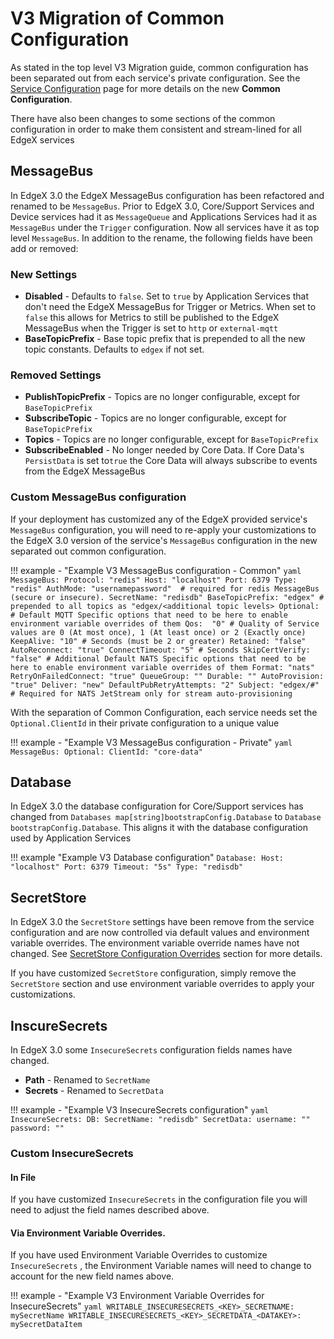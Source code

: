 # V3 Migration of Common Configuration 
As stated in the top level V3 Migration guide, common configuration has been separated out from each service's private configuration. See the [Service Configuration](../CommonConfiguration/) page for more details on the new **Common Configuration**.

There have also been changes to some sections of the common configuration in order to make them consistent and stream-lined for all EdgeX services 

## MessageBus

In EdgeX 3.0 the EdgeX MessageBus configuration has been refactored and renamed to be `MessageBus`. Prior to EdgeX 3.0, Core/Support Services and Device services had it as `MessageQueue` and Applications Services had it as `MessageBus` under the `Trigger` configuration. Now all services have it as top level `MessageBus`. In addition to the rename, the following fields have been add or removed:

### New Settings

- **Disabled** - Defaults to `false`. Set to `true` by Application Services that don't need the EdgeX MessageBus for Trigger or Metrics. When set to `false` this allows for Metrics to still be published to the EdgeX MessageBus when the Trigger is set to `http` or `external-mqtt`
- **BaseTopicPrefix** - Base topic prefix that is prepended to all the new topic constants. Defaults to `edgex` if not set.

### Removed Settings

- **PublishTopicPrefix** - Topics are no longer configurable, except for `BaseTopicPrefix`
- **SubscribeTopic** - Topics are no longer configurable, except for `BaseTopicPrefix`
- **Topics** - Topics are no longer configurable, except for `BaseTopicPrefix`
- **SubscribeEnabled** - No longer needed by Core Data. If Core Data's `PersistData` is set to`true` the Core Data will always subscribe to events from the EdgeX MessageBus

### Custom MessageBus configuration

If your deployment has customized any of the EdgeX provided service's `MessageBus` configuration, you will need to re-apply your customizations to the EdgeX 3.0 version of the service's `MessageBus` configuration in the new separated out common configuration.

!!! example - "Example V3 MessageBus configuration - Common"
    ```yaml
      MessageBus:
        Protocol: "redis"
        Host: "localhost"
        Port: 6379
        Type: "redis"
        AuthMode: "usernamepassword"  # required for redis MessageBus (secure or insecure).
        SecretName: "redisdb"
        BaseTopicPrefix: "edgex" # prepended to all topics as "edgex/<additional topic levels>
        Optional:
          # Default MQTT Specific options that need to be here to enable environment variable overrides of them
          Qos:  "0" # Quality of Service values are 0 (At most once), 1 (At least once) or 2 (Exactly once)
          KeepAlive: "10" # Seconds (must be 2 or greater)
          Retained: "false"
          AutoReconnect: "true"
          ConnectTimeout: "5" # Seconds
          SkipCertVerify: "false"
          # Additional Default NATS Specific options that need to be here to enable environment variable overrides of them
          Format: "nats"
          RetryOnFailedConnect: "true"
          QueueGroup: ""
          Durable: ""
          AutoProvision: "true"
          Deliver: "new"
          DefaultPubRetryAttempts: "2"
          Subject: "edgex/#" # Required for NATS JetStream only for stream auto-provisioning
    ```

With the separation of Common Configuration, each service needs set the `Optional.ClientId` in their private configuration to a unique value

!!! example - "Example V3 MessageBus configuration - Private"
    ```yaml
    MessageBus:
      Optional:
        ClientId: "core-data"
    ```

## Database

In EdgeX 3.0 the database configuration for Core/Support services has changed from `Databases map[string]bootstrapConfig.Database` to `Database bootstrapConfig.Database`. This aligns it with the database configuration used by Application Services

!!! example "Example V3 Database configuration"
    ```
    Database:
      Host: "localhost"
      Port: 6379
      Timeout: "5s"
      Type: "redisdb"
    ```

## SecretStore

In EdgeX 3.0 the `SecretStore` settings have been remove from the service configuration and are now controlled via default values and environment variable overrides. The environment variable override names have not changed. See [SecretStore Configuration Overrides](../CommonEnvironmentVariables/#secretstore-configuration-overrides) section for more details. 

If you have customized `SecretStore` configuration, simply remove the `SecretStore` section and use environment variable overrides to apply your customizations.

## InscureSecrets

In EdgeX 3.0 some `InsecureSecrets` configuration fields names have changed.

- **Path** - Renamed to `SecretName`
- **Secrets** - Renamed to `SecretData`

!!! example - "Example V3 InsecureSecrets configuration"
    ```yaml
        InsecureSecrets:
          DB:
            SecretName: "redisdb"
            SecretData:
              username: ""
              password: ""
    ```

### Custom InsecureSecrets

#### In File

If you have customized `InsecureSecrets` in the configuration file you will need to adjust the field names described above.

#### Via Environment Variable Overrides.

If you have used Environment Variable Overrides to customize `InsecureSecrets` , the Environment Variable names will need to change to account for the new field names above.

!!! example - "Example V3 Environment Variable Overrides for InsecureSecrets"
    ```yaml
    WRITABLE_INSECURESECRETS_<KEY>_SECRETNAME: mySecretName
    WRITABLE_INSECURESECRETS_<KEY>_SECRETDATA_<DATAKEY>: mySecretDataItem
    ```

